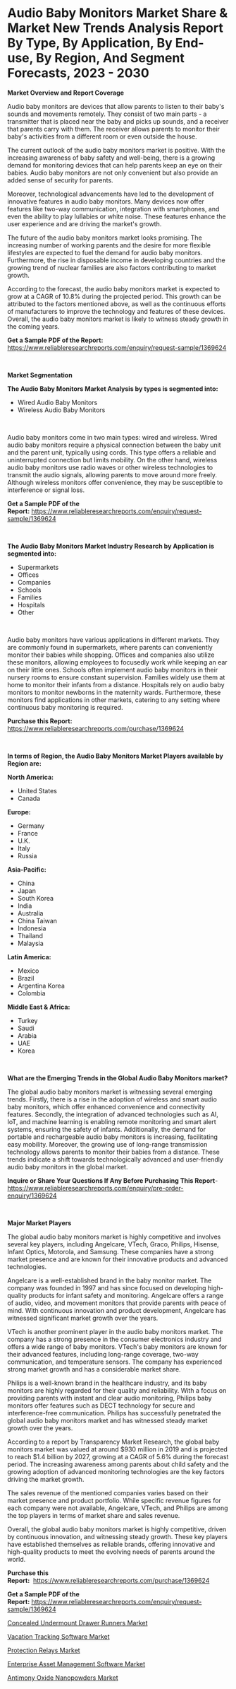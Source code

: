 <p><h1>Audio Baby Monitors Market Share & Market New Trends Analysis Report By Type, By Application, By End-use, By Region, And Segment Forecasts, 2023 - 2030</h1></p><p><strong>Market Overview and Report Coverage</strong></p>
<p><p>Audio baby monitors are devices that allow parents to listen to their baby's sounds and movements remotely. They consist of two main parts - a transmitter that is placed near the baby and picks up sounds, and a receiver that parents carry with them. The receiver allows parents to monitor their baby's activities from a different room or even outside the house.</p><p>The current outlook of the audio baby monitors market is positive. With the increasing awareness of baby safety and well-being, there is a growing demand for monitoring devices that can help parents keep an eye on their babies. Audio baby monitors are not only convenient but also provide an added sense of security for parents.</p><p>Moreover, technological advancements have led to the development of innovative features in audio baby monitors. Many devices now offer features like two-way communication, integration with smartphones, and even the ability to play lullabies or white noise. These features enhance the user experience and are driving the market's growth.</p><p>The future of the audio baby monitors market looks promising. The increasing number of working parents and the desire for more flexible lifestyles are expected to fuel the demand for audio baby monitors. Furthermore, the rise in disposable income in developing countries and the growing trend of nuclear families are also factors contributing to market growth.</p><p>According to the forecast, the audio baby monitors market is expected to grow at a CAGR of 10.8% during the projected period. This growth can be attributed to the factors mentioned above, as well as the continuous efforts of manufacturers to improve the technology and features of these devices. Overall, the audio baby monitors market is likely to witness steady growth in the coming years.</p></p>
<p><strong>Get a Sample PDF of the Report:</strong> <a href="https://www.reliableresearchreports.com/enquiry/request-sample/1369624">https://www.reliableresearchreports.com/enquiry/request-sample/1369624</a></p>
<p>&nbsp;</p>
<p><strong>Market Segmentation</strong></p>
<p><strong>The Audio Baby Monitors Market Analysis by types is segmented into:</strong></p>
<p><ul><li>Wired Audio Baby Monitors</li><li>Wireless Audio Baby Monitors</li></ul></p>
<p>&nbsp;</p>
<p><p>Audio baby monitors come in two main types: wired and wireless. Wired audio baby monitors require a physical connection between the baby unit and the parent unit, typically using cords. This type offers a reliable and uninterrupted connection but limits mobility. On the other hand, wireless audio baby monitors use radio waves or other wireless technologies to transmit the audio signals, allowing parents to move around more freely. Although wireless monitors offer convenience, they may be susceptible to interference or signal loss.</p></p>
<p><strong>Get a Sample PDF of the Report:</strong>&nbsp;<a href="https://www.reliableresearchreports.com/enquiry/request-sample/1369624">https://www.reliableresearchreports.com/enquiry/request-sample/1369624</a></p>
<p>&nbsp;</p>
<p><strong>The Audio Baby Monitors Market Industry Research by Application is segmented into:</strong></p>
<p><ul><li>Supermarkets</li><li>Offices</li><li>Companies</li><li>Schools</li><li>Families</li><li>Hospitals</li><li>Other</li></ul></p>
<p>&nbsp;</p>
<p><p>Audio baby monitors have various applications in different markets. They are commonly found in supermarkets, where parents can conveniently monitor their babies while shopping. Offices and companies also utilize these monitors, allowing employees to focusedly work while keeping an ear on their little ones. Schools often implement audio baby monitors in their nursery rooms to ensure constant supervision. Families widely use them at home to monitor their infants from a distance. Hospitals rely on audio baby monitors to monitor newborns in the maternity wards. Furthermore, these monitors find applications in other markets, catering to any setting where continuous baby monitoring is required.</p></p>
<p><strong>Purchase this Report:</strong>&nbsp; <a href="https://www.reliableresearchreports.com/purchase/1369624">https://www.reliableresearchreports.com/purchase/1369624</a></p>
<p>&nbsp;</p>
<p><strong>In terms of Region, the Audio Baby Monitors Market Players available by Region are:</strong></p>
<p>
    <p> <strong> North America: </strong>
        <ul>
            <li>United States</li>
            <li>Canada</li>
        </ul>
        </p> 
    <p> <strong> Europe: </strong>
        <ul>
            <li>Germany</li>
            <li>France</li>
            <li>U.K.</li>
            <li>Italy</li>
            <li>Russia</li>
        </ul>
        </p> 
    <p> <strong> Asia-Pacific: </strong>
        <ul>
            <li>China</li>
            <li>Japan</li>
            <li>South Korea</li>
            <li>India</li>
            <li>Australia</li>
            <li>China Taiwan</li>
            <li>Indonesia</li>
            <li>Thailand</li>
            <li>Malaysia</li>
        </ul>
        </p> 
    <p> <strong> Latin America: </strong>
        <ul>
            <li>Mexico</li>
            <li>Brazil</li>
            <li>Argentina Korea</li>
            <li>Colombia</li>
        </ul>
        </p> 
    <p> <strong> Middle East & Africa: </strong>
        <ul>
            <li>Turkey</li>
            <li>Saudi</li>
            <li>Arabia</li>
            <li>UAE</li>
            <li>Korea</li>
        </ul>
    </p>
    </p>
<p>&nbsp;</p>
<p><strong>What are the Emerging Trends in the Global Audio Baby Monitors market?</strong></p>
<p><p>The global audio baby monitors market is witnessing several emerging trends. Firstly, there is a rise in the adoption of wireless and smart audio baby monitors, which offer enhanced convenience and connectivity features. Secondly, the integration of advanced technologies such as AI, IoT, and machine learning is enabling remote monitoring and smart alert systems, ensuring the safety of infants. Additionally, the demand for portable and rechargeable audio baby monitors is increasing, facilitating easy mobility. Moreover, the growing use of long-range transmission technology allows parents to monitor their babies from a distance. These trends indicate a shift towards technologically advanced and user-friendly audio baby monitors in the global market.</p></p>
<p><strong>Inquire or Share Your Questions If Any Before Purchasing This Report</strong>- <a href="https://www.reliableresearchreports.com/enquiry/pre-order-enquiry/1369624">https://www.reliableresearchreports.com/enquiry/pre-order-enquiry/1369624</a></p>
<p>&nbsp;</p>
<p><strong>Major Market Players</strong></p>
<p><p>The global audio baby monitors market is highly competitive and involves several key players, including Angelcare, VTech, Graco, Philips, Hisense, Infant Optics, Motorola, and Samsung. These companies have a strong market presence and are known for their innovative products and advanced technologies.</p><p>Angelcare is a well-established brand in the baby monitor market. The company was founded in 1997 and has since focused on developing high-quality products for infant safety and monitoring. Angelcare offers a range of audio, video, and movement monitors that provide parents with peace of mind. With continuous innovation and product development, Angelcare has witnessed significant market growth over the years.</p><p>VTech is another prominent player in the audio baby monitors market. The company has a strong presence in the consumer electronics industry and offers a wide range of baby monitors. VTech's baby monitors are known for their advanced features, including long-range coverage, two-way communication, and temperature sensors. The company has experienced strong market growth and has a considerable market share.</p><p>Philips is a well-known brand in the healthcare industry, and its baby monitors are highly regarded for their quality and reliability. With a focus on providing parents with instant and clear audio monitoring, Philips baby monitors offer features such as DECT technology for secure and interference-free communication. Philips has successfully penetrated the global audio baby monitors market and has witnessed steady market growth over the years.</p><p>According to a report by Transparency Market Research, the global baby monitors market was valued at around $930 million in 2019 and is projected to reach $1.4 billion by 2027, growing at a CAGR of 5.6% during the forecast period. The increasing awareness among parents about child safety and the growing adoption of advanced monitoring technologies are the key factors driving the market growth.</p><p>The sales revenue of the mentioned companies varies based on their market presence and product portfolio. While specific revenue figures for each company were not available, Angelcare, VTech, and Philips are among the top players in terms of market share and sales revenue.</p><p>Overall, the global audio baby monitors market is highly competitive, driven by continuous innovation, and witnessing steady growth. These key players have established themselves as reliable brands, offering innovative and high-quality products to meet the evolving needs of parents around the world.</p></p>
<p><strong>Purchase this Report:</strong>&nbsp;&nbsp;<a href="https://www.reliableresearchreports.com/purchase/1369624">https://www.reliableresearchreports.com/purchase/1369624</a></p>
<p></p>
<p><strong>Get a Sample PDF of the Report:</strong>&nbsp;<a href="https://www.reliableresearchreports.com/enquiry/request-sample/1369624">https://www.reliableresearchreports.com/enquiry/request-sample/1369624</a></p>
<p><p><a href="https://www.linkedin.com/pulse/concealed-undermount-drawer-runners-market-size-share-uemme/">Concealed Undermount Drawer Runners Market</a></p><p><a href="https://medium.com/@daishawolff/vacation-tracking-software-market-size-cagr-trends-2024-2030-8f35409890ca">Vacation Tracking Software Market</a></p><p><a href="https://www.linkedin.com/pulse/protection-relays-market-challenges-opportunities-growth-4xxpe/">Protection Relays Market</a></p><p><a href="https://medium.com/@vilmalittel/enterprise-asset-management-software-market-size-cagr-trends-2024-2030-5bb5a4521209">Enterprise Asset Management Software Market</a></p><p><a href="https://github.com/sofyaavrova/Market-Research-Report-List-1/blob/main/antimony-oxide-nanopowders-market.md">Antimony Oxide Nanopowders Market</a></p></p>